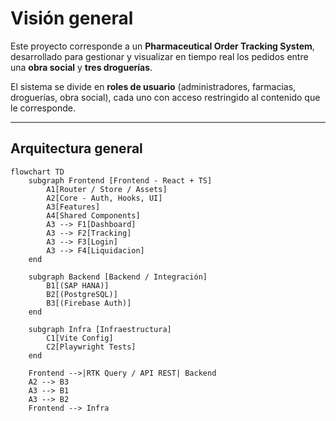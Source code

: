# Visión general

Este proyecto corresponde a un **Pharmaceutical Order Tracking System**, desarrollado para gestionar y visualizar en tiempo real los pedidos entre una **obra social** y **tres droguerías**.

El sistema se divide en **roles de usuario** (administradores, farmacias, droguerías, obra social), cada uno con acceso restringido al contenido que le corresponde.

---

## Arquitectura general

```mermaid
flowchart TD
    subgraph Frontend [Frontend - React + TS]
        A1[Router / Store / Assets]
        A2[Core - Auth, Hooks, UI]
        A3[Features]
        A4[Shared Components]
        A3 --> F1[Dashboard]
        A3 --> F2[Tracking]
        A3 --> F3[Login]
        A3 --> F4[Liquidacion]
    end

    subgraph Backend [Backend / Integración]
        B1[(SAP HANA)]
        B2[(PostgreSQL)]
        B3[(Firebase Auth)]
    end

    subgraph Infra [Infraestructura]
        C1[Vite Config]
        C2[Playwright Tests]
    end

    Frontend -->|RTK Query / API REST| Backend
    A2 --> B3
    A3 --> B1
    A3 --> B2
    Frontend --> Infra
